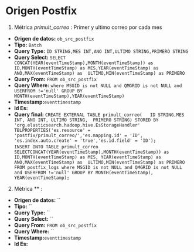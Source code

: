 # Origen Postfix

1. Métrica *primult_correo* : Primer y ultimo correo por cada mes

- **Origen de datos:** `ob_src_postfix`
- **Tipo:** `Batch`
- **Query Type:** `ID STRING,MES INT,ANO INT,ULTIMO STRING,PRIMERO STRING`
- **Query Select:** `SELECT CONCAT(YEAR(eventTimeStamp),MONTH(eventTimeStamp)) as ID,MONTH(eventTimeStamp) as MES,YEAR(eventTimeStamp) as ANO,MAX(eventTimeStamp) as  ULTIMO,MIN(eventTimeStamp) as PRIMERO`
- **Query From:** `FROM ob_src_postfix`
- **Query Where:** `where MSGID is not NULL and QMGRID is not NULL and USERFROM !='null' GROUP BY MONTH(eventTimeStamp),YEAR(eventTimeStamp)`
- **Timestamp:**`eventtimestamp`
- **Id Es:**
- **Query final:** `CREATE EXTERNAL TABLE primult_correo(	ID STRING,MES INT, ANO INT,	ULTIMO STRING,  PRIMERO STRING)	STORED BY 'org.elasticsearch.hadoop.hive.EsStorageHandler' TBLPROPERTIES('es.resource' = 'postfix/primult_correo/','es.mapping.id' = 'ID',
	'es.index.auto.create' = 'true','es.id.field' = 'ID');`  
`INSERT INTO TABLE primult_correo SELECTCONCAT(YEAR(eventTimeStamp),MONTH(eventTimeStamp)) as ID,MONTH(eventTimeStamp) as MES,
YEAR(eventTimeStamp) as ANO,MAX(eventTimeStamp) as  ULTIMO,MIN(eventTimeStamp) as PRIMERO FROM postfix_logs where MSGID is not NULL and QMGRID is not NULL and USERFROM !='null' GROUP BY MONTH(eventTimeStamp), YEAR(eventTimeStamp);`


2. Métrica ** : 

- **Origen de datos:** ``
- **Tipo:** ``
- **Query Type:** ``
- **Query Select:** ``
- **Query From:** `FROM ob_src_postfix`
- **Query Where:** ``
- **Timestamp:**`eventtimestamp`
- **Id Es:**
